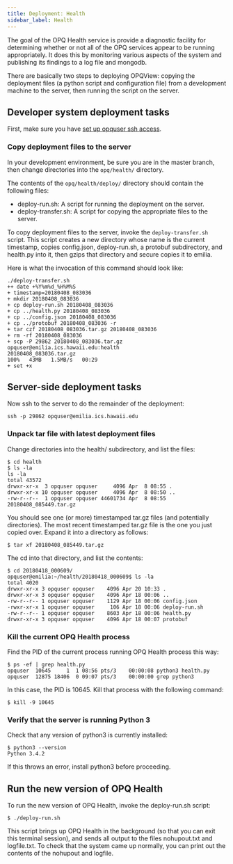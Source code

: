 ```yaml
---
title: Deployment: Health
sidebar_label: Health
---
```


The goal of the OPQ Health service is provide a diagnostic facility for determining whether or not all of the OPQ services appear to be running appropriately.  It does this by monitoring various aspects of the system and publishing its findings to a log file and mongodb.

There are basically two steps to deploying OPQView: copying the deployment files (a python script and configuration file) from a development machine to the server, then running the script on the server.

## Developer system deployment tasks

First, make sure you have [set up opquser ssh access](deploy-initial-configuration.html#set-up-opquser-ssh-access). 


### Copy deployment files to the server

In your development environment, be sure you are in the master branch, then change directories into the `opq/health/` directory.

The contents of the `opq/health/deploy/` directory should contain the following files:
  * deploy-run.sh:  A script for running the deployment on the server.
  * deploy-transfer.sh: A script for copying the appropriate files to the server.

To copy deployment files to the server, invoke the `deploy-transfer.sh` script. This script creates a new directory whose name is the current timestamp, copies config.json, deploy-run.sh, a protobuf subdirectory, and health.py into it, then gzips that directory and secure copies it to emilia.

Here is what the invocation of this command should look like:

```
./deploy-transfer.sh
++ date +%Y%m%d_%H%M%S
+ timestamp=20180408_083036
+ mkdir 20180408_083036
+ cp deploy-run.sh 20180408_083036
+ cp ../health.py 20180408_083036
+ cp ../config.json 20180408_083036
+ cp ../protobuf 20180408_083036 -r
+ tar czf 20180408_083036.tar.gz 20180408_083036
+ rm -rf 20180408_083036
+ scp -P 29862 20180408_083036.tar.gz opquser@emilia.ics.hawaii.edu:health
20180408_083036.tar.gz                                                                                                100%   43MB   1.5MB/s   00:29    
+ set +x
```

## Server-side deployment tasks

Now ssh to the server to do the remainder of the deployment:

```
ssh -p 29862 opquser@emilia.ics.hawaii.edu
```

### Unpack tar file with latest deployment files  

Change directories into the health/ subdirectory, and list the files:

```
$ cd health
$ ls -la
ls -la
total 43572
drwxr-xr-x  3 opquser opquser     4096 Apr  8 08:55 .
drwxr-xr-x 10 opquser opquser     4096 Apr  8 08:50 ..
-rw-r--r--  1 opquser opquser 44601734 Apr  8 08:55 20180408_085449.tar.gz
```

You should see one (or more) timestamped tar.gz files (and potentially directories). The most recent timestamped tar.gz file is the one you just copied over.  Expand it into a directory as follows:

```
$ tar xf 20180408_085449.tar.gz
```  

The cd into that directory, and list the contents:

```
$ cd 20180418_000609/
opquser@emilia:~/health/20180418_000609$ ls -la
total 4020
drwxr-xr-x 3 opquser opquser    4096 Apr 20 10:33 .
drwxr-xr-x 3 opquser opquser    4096 Apr 18 00:06 ..
-rw-r--r-- 1 opquser opquser    1129 Apr 18 00:06 config.json
-rwxr-xr-x 1 opquser opquser     106 Apr 18 00:06 deploy-run.sh
-rw-r--r-- 1 opquser opquser    8603 Apr 18 00:06 health.py
drwxr-xr-x 3 opquser opquser    4096 Apr 18 00:07 protobuf
```

### Kill the current OPQ Health process

Find the PID of the current process running OPQ Health process this way:

```
$ ps -ef | grep health.py
opquser  10645     1  1 08:56 pts/3    00:00:08 python3 health.py
opquser  12875 18406  0 09:07 pts/3    00:00:00 grep python3
```

In this case, the PID is 10645. Kill that process with the following command:

```
$ kill -9 10645
```

### Verify that the server is running Python 3

Check that any version of python3 is currently installed:

```
$ python3 --version
Python 3.4.2
```

If this throws an error, install python3 before proceeding.

## Run the new version of OPQ Health

To run the new version of OPQ Health, invoke the deploy-run.sh script:

```
$ ./deploy-run.sh
```

This script brings up OPQ Health in the background (so that you can exit this terminal session), and sends all output to the files nohupout.txt and logfile.txt. To check that the system came up normally, you can print out the contents of the nohupout and logfile.
